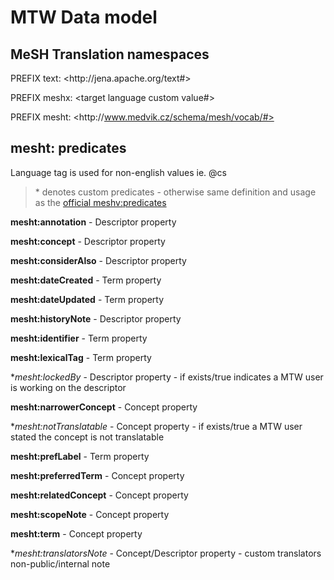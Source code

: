 # MTW Data model

## MeSH Translation namespaces

PREFIX text: \<http\://jena.apache.org/text#>

PREFIX meshx: \<target language custom value#>

PREFIX mesht: \<http\://www.medvik.cz/schema/mesh/vocab/#>

## mesht: predicates

Language tag is used for non-english values ie. @cs

> \* denotes custom predicates - otherwise same definition and usage as the [official meshv:predicates](https://hhs.github.io/meshrdf/predicates)

**mesht:annotation** - Descriptor property

**mesht:concept** - Descriptor property

**mesht:considerAlso** - Descriptor property

**mesht:dateCreated** - Term property

**mesht:dateUpdated** - Term property

**mesht:historyNote** - Descriptor property

**mesht:identifier** - Term property

**mesht:lexicalTag** - Term property

*_mesht:lockedBy_ - Descriptor property - if exists/true indicates a MTW user is working on the descriptor

**mesht:narrowerConcept** - Concept property

*_mesht:notTranslatable_ - Concept property - if exists/true a MTW user stated the concept is not translatable

**mesht:prefLabel** - Term property

**mesht:preferredTerm** - Concept property

**mesht:relatedConcept** - Concept property

**mesht:scopeNote** - Concept property

**mesht:term** - Concept property

*_mesht:translatorsNote_ - Concept/Descriptor property - custom translators non-public/internal note

